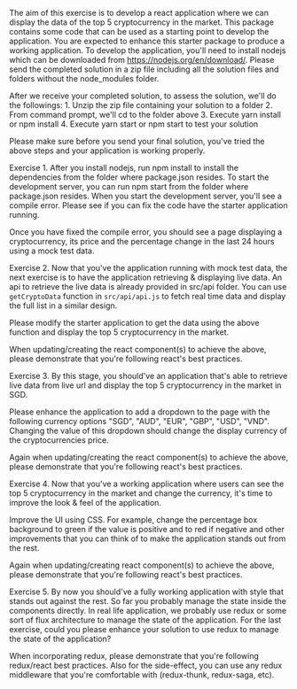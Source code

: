 The aim of this exercise is to develop a react application where we can display the data of the top 5 cryptocurrency in the market. This package contains some code that can be used as a starting point to develop the application. You are expected to enhance this starter package to produce a working application. To develop the application, you'll need to install nodejs which can be downloaded from https://nodejs.org/en/download/. Please send the completed solution in a zip file including all the solution files and folders without the node_modules folder.

After we receive your completed solution, to assess the solution, we'll do the followings:
    1. Unzip the zip file containing your solution to a folder
    2. From command prompt, we'll cd to the folder above
    3. Execute yarn install or npm install
    4. Execute yarn start or npm start to test your solution

Please make sure before you send your final solution, you've tried the above steps and your application is working properly.

Exercise 1.
After you install nodejs, run npm install to install the dependencies from the folder where package.json resides.
To start the development server, you can run npm start from the folder where package.json resides.
When you start the development server, you'll see a compile error. Please see if you can fix the code have the starter application running.

Once you have fixed the compile error, you should see a page displaying a cryptocurrency, its price and the percentage change in the last 24 hours using a mock test data.

Exercise 2.
Now that you've the application running with mock test data, the next exercise is to have the application retrieving & displaying live data. An api to retrieve the live data is already provided in src/api folder. You can use `getCryptoData` function in `src/api/api.js` to fetch real time data and display the full list in a similar design.

Please modify the starter application to get the data using the above function and display the top 5 cryptocurrency in the market.

When updating/creating the react component(s) to achieve the above, please demonstrate that you're following react's best practices.

Exercise 3.
By this stage, you should've an application that's able to retrieve live data from live url and display the top 5 cryptocurrency in the market in SGD.

Please enhance the application to add a dropdown to the page with the following currency options "SGD", "AUD", "EUR", "GBP", "USD", "VND". Changing the value of this dropdown should change the display currency of the cryptocurrencies price.

Again when updating/creating the react component(s) to achieve the above, please demonstrate that you're following react's best practices.

Exercise 4.
Now that you've a working application where users can see the top 5 cryptocurrency in the market and change the currency, it's time to improve the look & feel of the application.

Improve the UI using CSS. For example, change the percentage box background to green if the value is positive and to red if negative and other improvements that you can think of to make the application stands out from the rest.

Again when updating/creating react component(s) to achieve the above, please demonstrate that you're following react's best practices.

Exercise 5.
By now you should've a fully working application with style that stands out against the rest. So far you probably manage the state inside the components directly. In real life application, we probably use redux or some sort of flux architecture to manage the state of the application. For the last exercise, could you please enhance your solution to use redux to manage the state of the application?

When incorporating redux, please demonstrate that you're following redux/react best practices. Also for the side-effect, you can use any redux middleware that you're comfortable with (redux-thunk, redux-saga, etc).